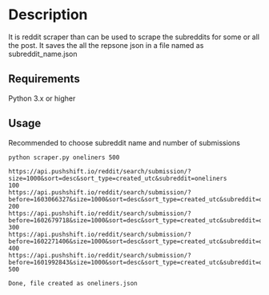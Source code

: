 # Description
It is reddit scraper than can be used to scrape the subreddits for some or all the post.
It saves the all the repsone json in a file named as subreddit_name.json

## Requirements
Python 3.x or higher


## Usage 
Recommended to choose subreddit name and number of submissions

```
python scraper.py oneliners 500 
```

```
https://api.pushshift.io/reddit/search/submission/?size=1000&sort=desc&sort_type=created_utc&subreddit=oneliners
100
https://api.pushshift.io/reddit/search/submission/?before=1603066327&size=1000&sort=desc&sort_type=created_utc&subreddit=oneliners
200
https://api.pushshift.io/reddit/search/submission/?before=1602679718&size=1000&sort=desc&sort_type=created_utc&subreddit=oneliners
300
https://api.pushshift.io/reddit/search/submission/?before=1602271406&size=1000&sort=desc&sort_type=created_utc&subreddit=oneliners
400
https://api.pushshift.io/reddit/search/submission/?before=1601992843&size=1000&sort=desc&sort_type=created_utc&subreddit=oneliners
500

Done, file created as oneliners.json

```